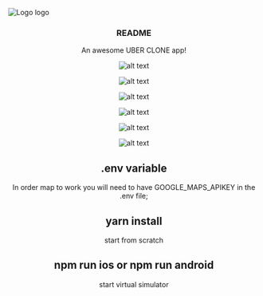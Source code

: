 <!-- PROJECT LOGO -->
![Logo logo](readme/logo.jpeg)
<br />
<div align="center">

  <h3 align="center">README</h3>

  <p align="center">
    An awesome UBER CLONE app!

![alt text](readme/image.png)

![alt text](readme/image1.png)

![alt text](readme/image2.png)

![alt text](readme/image3.png)

![alt text](readme/image4.png)

![alt text](readme/image5.png)

## .env variable
In order map to work you will need to have GOOGLE_MAPS_APIKEY in the .env file;

## yarn install
start from scratch

## npm run ios or npm run android
start virtual simulator
